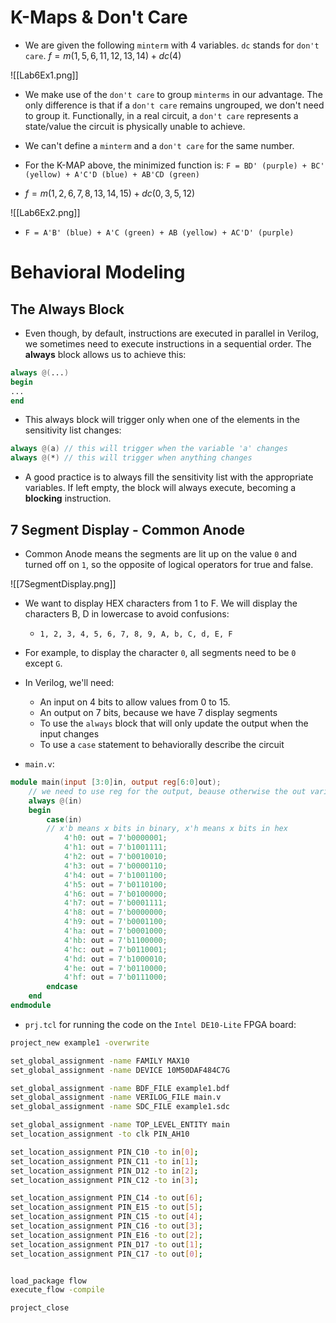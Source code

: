 # K-Maps & Don't Care

- We are given the following ``minterm`` with 4 variables. ``dc`` stands for ``don't care``.
$f = m\left(1,5,6,11,12,13,14\right) + dc\left(4\right)$

![[Lab6Ex1.png]]

- We make use of the ``don't care`` to group ``minterms`` in our advantage. The only difference is that if a ``don't care`` remains ungrouped, we don't need to group it. Functionally, in a real circuit, a ``don't care`` represents a state/value the circuit is physically unable to achieve.
- We can't define a ``minterm`` and a ``don't care`` for the same number. 

 - For the K-MAP above, the minimized function is: ``F = BD' (purple) + BC' (yellow) + A'C'D (blue) + AB'CD (green)``



- $f = m\left(1,2,6,7,8,13,14,15\right) + dc\left(0,3,5,12\right)$

![[Lab6Ex2.png]]

- ``F = A'B' (blue) + A'C (green) + AB (yellow) + AC'D' (purple)``

# Behavioral Modeling 

## The Always Block
- Even though, by default, instructions are executed in parallel in Verilog, we sometimes need to execute instructions in a sequential order. The **always** block allows us to achieve this:
```Verilog
always @(...)
begin
...
end
```

- This always block will trigger only when one of the elements in the sensitivity list changes:
```Verilog
always @(a) // this will trigger when the variable 'a' changes
always @(*) // this will trigger when anything changes
```

- A good practice is to always fill the sensitivity list with the appropriate variables. If left empty, the block will always execute, becoming a **blocking** instruction.

## 7 Segment Display - Common Anode

- Common Anode means the segments are lit up on the value ``0`` and turned off on ``1``, so the opposite of logical operators for true and false.

![[7SegmentDisplay.png]]

- We want to display HEX characters from 1 to F. We will display the characters B, D in lowercase to avoid confusions:
	- ``1, 2, 3, 4, 5, 6, 7, 8, 9, A, b, C, d, E, F``
- For example, to display the character ``0``, all segments need to be ``0`` except ``G``.

- In Verilog, we'll need:
	- An input on 4 bits to allow values from 0 to 15.
	- An output on 7 bits, because we have 7 display segments
	- To use the ``always`` block that will only update the output when the input changes
	- To use a ``case`` statement to behaviorally describe the circuit
- ``main.v``:
```Verilog
module main(input [3:0]in, output reg[6:0]out);
	// we need to use reg for the output, beause otherwise the out variable won't be stored in memory and the 'always' block won't know when to update.
	always @(in)
	begin
		case(in)
		// x'b means x bits in binary, x'h means x bits in hex
			4'h0: out = 7'b0000001; 
			4'h1: out = 7'b1001111;
			4'h2: out = 7'b0010010;
			4'h3: out = 7'b0000110;
			4'h4: out = 7'b1001100;
			4'h5: out = 7'b0110100;
			4'h6: out = 7'b0100000;
			4'h7: out = 7'b0001111;
			4'h8: out = 7'b0000000;
			4'h9: out = 7'b0001100;
			4'ha: out = 7'b0001000;
			4'hb: out = 7'b1100000;
			4'hc: out = 7'b0110001;
			4'hd: out = 7'b1000010;
			4'he: out = 7'b0110000;
			4'hf: out = 7'b0111000;
		endcase
	end
endmodule
```

- ``prj.tcl`` for running the code on the ``Intel DE10-Lite`` FPGA board:
```Bash
project_new example1 -overwrite

set_global_assignment -name FAMILY MAX10
set_global_assignment -name DEVICE 10M50DAF484C7G 

set_global_assignment -name BDF_FILE example1.bdf
set_global_assignment -name VERILOG_FILE main.v
set_global_assignment -name SDC_FILE example1.sdc

set_global_assignment -name TOP_LEVEL_ENTITY main
set_location_assignment -to clk PIN_AH10

set_location_assignment PIN_C10 -to in[0];
set_location_assignment PIN_C11 -to in[1];
set_location_assignment PIN_D12 -to in[2];
set_location_assignment PIN_C12 -to in[3];

set_location_assignment PIN_C14 -to out[6];
set_location_assignment PIN_E15 -to out[5];
set_location_assignment PIN_C15 -to out[4];
set_location_assignment PIN_C16 -to out[3];
set_location_assignment PIN_E16 -to out[2];
set_location_assignment PIN_D17 -to out[1];
set_location_assignment PIN_C17 -to out[0];


load_package flow
execute_flow -compile

project_close

```